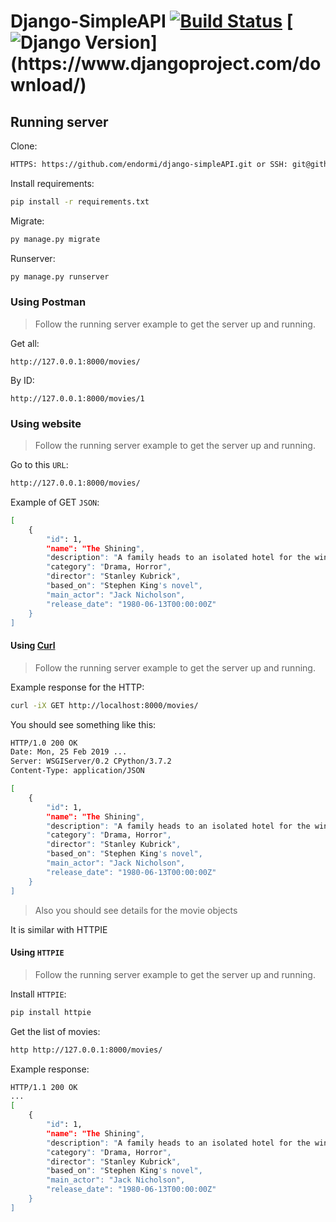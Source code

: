 # Django-SimpleAPI [![Build Status](https://travis-ci.org/endormi/django-simpleAPI.svg?branch=master)](https://travis-ci.org/endormi/django-simpleAPI) [![Django Version](https://img.shields.io/badge/django-2.1.9-brightgreen.svg?)](https://www.djangoproject.com/download/)  

## Running server

Clone:

```sh
HTTPS: https://github.com/endormi/django-simpleAPI.git or SSH: git@github.com:endormi/django-simpleAPI.git
```

Install requirements:

```sh
pip install -r requirements.txt
```

Migrate:

```sh
py manage.py migrate
```

Runserver:

```sh
py manage.py runserver
```

### Using Postman

> Follow the running server example to get the server up and running.

Get all:

```
http://127.0.0.1:8000/movies/
```

By ID:

```
http://127.0.0.1:8000/movies/1
```

### Using website

> Follow the running server example to get the server up and running.

Go to this `URL`:

```sh
http://127.0.0.1:8000/movies/
```

Example of GET `JSON`:

```sh
[
    {
        "id": 1,
        "name": "The Shining",
        "description": "A family heads to an isolated hotel for the winter where a sinister presence influences the father into violence, while his psychic son sees horrific forebodings from both past and future.",
        "category": "Drama, Horror",
        "director": "Stanley Kubrick",
        "based_on": "Stephen King's novel",
        "main_actor": "Jack Nicholson",
        "release_date": "1980-06-13T00:00:00Z"
    }
]
```

#### Using [Curl](https://curl.haxx.se/download.html)

> Follow the running server example to get the server up and running.

Example response for the HTTP:

```sh
curl -iX GET http://localhost:8000/movies/
```

You should see something like this:

```sh
HTTP/1.0 200 OK
Date: Mon, 25 Feb 2019 ...
Server: WSGIServer/0.2 CPython/3.7.2
Content-Type: application/JSON

[
    {
        "id": 1,
        "name": "The Shining",
        "description": "A family heads to an isolated hotel for the winter where a sinister presence influences the father into violence, while his psychic son sees horrific forebodings from both past and future.",
        "category": "Drama, Horror",
        "director": "Stanley Kubrick",
        "based_on": "Stephen King's novel",
        "main_actor": "Jack Nicholson",
        "release_date": "1980-06-13T00:00:00Z"
    }
]
```

> Also you should see details for the movie objects

It is similar with HTTPIE

#### Using `HTTPIE`

> Follow the running server example to get the server up and running.

Install `HTTPIE`:

```sh
pip install httpie
```

Get the list of movies:

```sh
http http://127.0.0.1:8000/movies/
```

Example response:

```sh
HTTP/1.1 200 OK
...
[
    {
        "id": 1,
        "name": "The Shining",
        "description": "A family heads to an isolated hotel for the winter where a sinister presence influences the father into violence, while his psychic son sees horrific forebodings from both past and future.",
        "category": "Drama, Horror",
        "director": "Stanley Kubrick",
        "based_on": "Stephen King's novel",
        "main_actor": "Jack Nicholson",
        "release_date": "1980-06-13T00:00:00Z"
    }
]
```

